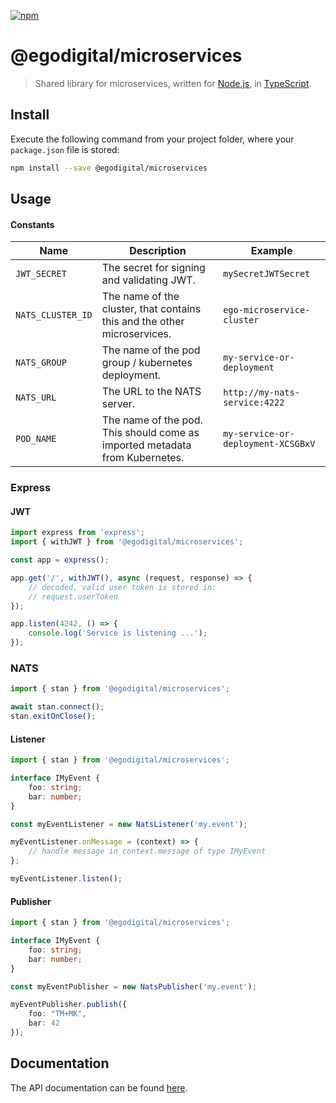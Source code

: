 [![npm](https://img.shields.io/npm/v/@egodigital/microservices.svg)](https://www.npmjs.com/package/@egodigital/microservices)

# @egodigital/microservices

> Shared library for microservices, written for [Node.js](https://nodejs.org/en/blog/release/v12.0.0/), in [TypeScript](https://www.typescriptlang.org/).

## Install

Execute the following command from your project folder, where your `package.json` file is stored:

```bash
npm install --save @egodigital/microservices
```

## Usage

#### Constants

| Name | Description | Example |
|-------------------|-----------------------------------------------------------------------------|------------------------------------|
| `JWT_SECRET`      | The secret for signing and validating JWT.                                  | `mySecretJWTSecret`                |
| `NATS_CLUSTER_ID` | The name of the cluster, that contains this and the other microservices.    | `ego-microservice-cluster`         |
| `NATS_GROUP`      | The name of the pod group / kubernetes deployment.                          | `my-service-or-deployment`         |
| `NATS_URL`        | The URL to the NATS server.                                                 | `http://my-nats-service:4222`      |
| `POD_NAME`        | The name of the pod. This should come as imported metadata from Kubernetes. | `my-service-or-deployment-XCSGBxV` |

### Express

#### JWT

```typescript
import express from 'express';
import { withJWT } from '@egodigital/microservices';

const app = express();

app.get('/', withJWT(), async (request, response) => {
    // decoded, valid user token is stored in:
    // request.userToken
});

app.listen(4242, () => {
    console.log('Service is listening ...');
});
```

### NATS

```typescript
import { stan } from '@egodigital/microservices';

await stan.connect();
stan.exitOnClose();
```

#### Listener

```typescript
import { stan } from '@egodigital/microservices';

interface IMyEvent {
    foo: string;
    bar: number;
}

const myEventListener = new NatsListener('my.event');

myEventListener.onMessage = (context) => {
    // handle message in context.message of type IMyEvent
};

myEventListener.listen();
```

#### Publisher

```typescript
import { stan } from '@egodigital/microservices';

interface IMyEvent {
    foo: string;
    bar: number;
}

const myEventPublisher = new NatsPublisher('my.event');

myEventPublisher.publish({
    foo: "TM+MK",
    bar: 42
});
```

## Documentation

The API documentation can be found [here](https://egodigital.github.io/node-microservices/).